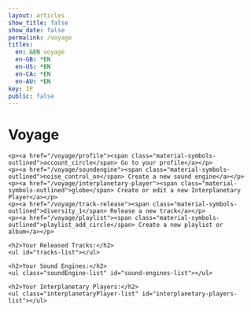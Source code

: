 ```yaml
---
layout: articles
show_title: false
show_date: false
permalink: /voyage
titles:
  en: &EN voyage
  en-GB: *EN
  en-US: *EN
  en-CA: *EN
  en-AU: *EN
key: IP
public: false
---
```


<div id="voyage-content">
    <h1>Voyage</h1>
    <p id="user-info"></p>

    <p><a href="/voyage/profile"><span class="material-symbols-outlined">account_circle</span> Go to your profile</a></p> 
    <p><a href="/voyage/soundengine"><span class="material-symbols-outlined">noise_control_on</span> Create a new sound engine</a></p> 
    <p><a href="/voyage/interplanetary-player"><span class="material-symbols-outlined">globe</span> Create or edit a new Interplanetary Player</a></p> 
    <p><a href="/voyage/track-release"><span class="material-symbols-outlined">diversity_1</span> Release a new track</a></p> 
    <p><a href="/voyage/playlist"><span class="material-symbols-outlined">playlist_add_circle</span> Create a new playlist or album</a></p> 

    <h2>Your Released Tracks:</h2>
    <ul id="tracks-list"></ul>

    <h2>Your Sound Engines:</h2>
    <ul class="soundEngine-list" id="sound-engines-list"></ul>

    <h2>Your Interplanetary Players:</h2>
    <ul class="interplanetaryPlayer-list" id="interplanetary-players-list"></ul>
</div>

<script>
document.addEventListener('DOMContentLoaded', async function() {
    try {
        // Retrieve token from localStorage
        const token = localStorage.getItem('token');

        if (!token) {
            console.error('No token found, redirecting to login.');
            window.location.href = '/login';
            return;
        }

        // Send a request to the backend to verify the token and fetch user data
        const response = await fetch('http://media.maar.world:3001/api/auth/check-session', {
            method: 'GET',
            headers: {
                'Authorization': `Bearer ${token}`,
                'Content-Type': 'application/json'
            }
        });

        // Check if the response is valid
        if (!response.ok) {
            console.error('Session validation failed, redirecting to login.');
            window.location.href = '/login';
            return;
        }

        const { user } = await response.json();

        if (!user) {
            console.error('No user data found, redirecting to login.');
            window.location.href = '/login';
            return;
        }

        console.log('User is logged in:', user);

        // Display user information on the page using username instead of email
        displayUserInfo(user.role || 'Listener', user.username || user.email);

        // Display user tracks, sound engines, and interplanetary players
        displayTracks(user.tracksOwned || []);
        displaySoundEngines(user.enginesOwned || [], user.userId);
        displayInterplanetaryPlayers(user.interplanetaryPlayersOwned || []);
    } catch (error) {
        console.error('Error fetching user session:', error);
        window.location.href = '/login';
    }
});

// Function to display user information
function displayUserInfo(userRole, userName) {
    const userInfoElement = document.getElementById('user-info');
    localStorage.setItem('username', userName);

    userInfoElement.innerHTML = `
        <strong>User Role:</strong> ${userRole}<br>
        <strong>User Name:</strong> ${userName}
    `;
}

// Function to display tracks on the page
function displayTracks(tracks) {
    const tracksListElement = document.getElementById('tracks-list');

    if (!tracks || tracks.length === 0) {
        tracksListElement.innerHTML = '<li>No tracks found.</li>';
        return;
    }

    tracks.forEach(track => {
        const artistNames = track.artistNames.map(artist => artist.name).join(', ');

        const trackElement = document.createElement('li');
        trackElement.innerHTML = `
            <strong>Artist Name:</strong> ${artistNames}<br>
            <strong>Song Name:</strong> ${track.trackName}<br>
            <strong>Privacy:</strong> ${track.privacy}<br>
            <strong>Release Date:</strong> ${new Date(track.releaseDate).toLocaleDateString()}
        `;
        tracksListElement.appendChild(trackElement);
    });
}

// Function to display sound engines on the page
function displaySoundEngines(engineIds, userId) {
    const soundEnginesListElement = document.getElementById('sound-engines-list');
    soundEnginesListElement.innerHTML = '';

    if (!engineIds || engineIds.length === 0) {
        soundEnginesListElement.innerHTML = '<li>No sound engines found.</li>';
        return;
    }

    engineIds.forEach(async (engineId) => {
        try {
            const response = await fetch(`http://media.maar.world:3001/api/soundengines/${engineId}`);

            if (!response.ok) {
                throw new Error(`Failed to fetch details for engine ID: ${engineId}`);
            }

            const data = await response.json();
            const engine = data.soundEngine;
            console.log('Fetched Sound Engine:', engine);

            const imageUrl = engine.soundEngineImage 
                ? `https://media.maar.world${engine.soundEngineImage}` 
                : '/path/to/default-placeholder.png';

            const engineElement = document.createElement('li');
            engineElement.classList.add('soundEngine-list-item');
            engineElement.innerHTML = `
                <div class="soundEngine-profile-pic">
                    <img src="${imageUrl}" alt="${engine.soundEngineName}">
                </div>
                <div class="soundEngine-details">
                    <div class="soundEngine-name">${engine.soundEngineName}</div>
                    <div class="soundEngine-availability">Availability: ${engine.isPublic ? 'Public' : 'Private'}</div>
                    <div class="soundEngine-params">
                        X Parameter: ${engine.xParam.label} |
                        Y Parameter: ${engine.yParam.label} |
                        Z Parameter: ${engine.zParam.label}
                    </div>
                </div>
                <div class="soundEngine-actions">
                    <button class="soundEngine-edit-button" onclick="editSoundEngine('${engine._id}')"><span class="material-symbols-outlined">edit</span> Edit</button>
                    <button 
                        class="btn share-button" 
                        ${engine.isPublic ? '' : 'disabled'} 
                        onclick="shareSoundEngine('${engine._id}')"
                    >
                          <span class="material-symbols-outlined">share</span> Share
                    </button>
                </div>
            `;
            soundEnginesListElement.appendChild(engineElement);
        } catch (error) {
            console.error(`Error fetching sound engine details for ID: ${engineId}`, error);
        }
    });
}


// Function to handle editing a sound engine
function editSoundEngine(engineId) {
    window.location.href = `/voyage/soundEngine?mode=edit&id=${engineId}`;
}

// Function to handle sharing a sound engine
function shareSoundEngine(engineId) {
    const shareUrl = `http://maar.world/xplorer/sound-engine/?engineId=${engineId}`;
    navigator.clipboard.writeText(shareUrl)
        .then(() => {
            alert('Link copied to clipboard!');
        })
        .catch(err => {
            console.error('Failed to copy link: ', err);
            alert('Failed to copy the link. Please try again.');
        });
}

// Function to display interplanetary players on the page
function displayInterplanetaryPlayers(playerIds) {
    const playersListElement = document.querySelector('.interplanetaryPlayer-list');
    playersListElement.innerHTML = ''; // Clear any existing content

    if (!playerIds || playerIds.length === 0) {
        playersListElement.innerHTML = '<li>No interplanetary players found.</li>';
        return;
    }

    // Define the base URL for media resources
    const baseURL = 'https://media.maar.world';

    // For each player ID, fetch its details and display
    playerIds.forEach(async (playerId) => {
        try {
            const response = await fetch(`http://media.maar.world:3001/api/interplanetaryplayers/${playerId}`, {
                method: 'GET',
                headers: {
                    'Content-Type': 'application/json'
                }
            });

            if (!response.ok) {
                throw new Error(`Failed to fetch details for player ID: ${playerId}`);
            }

            const player = await response.json();
            console.log('Fetched data:', player);

            // If the player data is not found or lacks artName, skip this player
            if (!player || !player.artName) {
                console.error(`Player data not found in response for ID: ${playerId}`);
                return;
            }

            // Construct the full image URL
            const imageUrl = player.ddd?.textureURL ? `${baseURL}${player.ddd.textureURL}` : '/path/to/default-image.png';

            // Create the player display element
            const playerElement = document.createElement('li');
            playerElement.classList.add('interplanetaryPlayer-list-item');
            playerElement.innerHTML = `
                <div class="interplanetaryPlayer-profile-pic">
                    <img src="${imageUrl}" alt="${player.artName}">
                </div>
                <div class="interplanetaryPlayer-details">
                    <div class="interplanetaryPlayer-name">${player.artName || 'Unnamed'}</div>
                    <div class="interplanetaryPlayer-params"><strong>Scientific Name:</strong> ${player.sciName || 'Unknown'}</div>
                    <div class="interplanetaryPlayer-params"><strong>Description:</strong> ${player.description?.slice(0, 100) || 'No description available.'}...</div>
                    <div class="interplanetaryPlayer-availability"><strong>Availability:</strong> ${player.isPublic ? 'Public' : 'Private'}</div>
                </div>
                <div class="interplanetaryPlayer-actions">
                    <button class="interplanetaryPlayer-edit-button" onclick="editInterplanetaryPlayer('${player._id}')">
                        <span class="material-symbols-outlined">edit</span> Edit
                    </button>
                    <button 
                        class="btn share-button" 
                        ${player.isPublic ? '' : 'disabled'} 
                        onclick="shareInterplanetaryPlayer('${player._id}')"
                    >
                        <span class="material-symbols-outlined">share</span> Share
                    </button>
                </div>
            `;
            playersListElement.appendChild(playerElement);
        } catch (error) {
            console.error(`Error fetching interplanetary player details for ID: ${playerId}`, error);
        }
    });
}

// Function to handle editing an interplanetary player
function editInterplanetaryPlayer(playerId) {
    window.location.href = `/voyage/interplanetary-player?mode=edit&id=${playerId}`;
}

// Function to handle sharing an interplanetary player
function shareInterplanetaryPlayer(playerId) {
    const shareUrl = `http://maar.world/xplorer/interplanetary-player/?playerId=${playerId}`;
    navigator.clipboard.writeText(shareUrl)
        .then(() => {
            alert('Link copied to clipboard!');
        })
        .catch(err => {
            console.error('Failed to copy link: ', err);
            alert('Failed to copy the link. Please try again.');
        });
}
</script>
